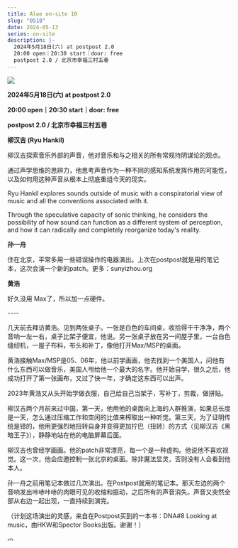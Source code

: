 ```yaml
---
title: Aloe on-site 10
slug: "0518"
date: 2024-05-13
series: on-site
description: |-
  2024年5月18日(六) at postpost 2.0
  20:00 open｜20:30 start｜door: free
  postpost 2.0 / 北京市幸福三村五巷
---
```

![](/images/uploads/on-site-10.jpg)

**2024年5月18日(六) at postpost 2.0**

**20:00 open｜20:30 start｜door: free**

**postpost 2.0 / 北京市幸福三村五巷**

**柳汉吉 (Ryu Hankil)** 

柳汉吉探索音乐外部的声音，他对音乐和与之相关的所有常规持阴谋论的观点。

通过声学思维的思辨力，他思考声音作为一种不同的感知系统发挥作用的可能性，以及如何用这种声音从根本上彻底重组今天的现实。

Ryu Hankil explores sounds outside of music with a conspiratorial view of music and all the conventions associated with it. 

Through the speculative capacity of sonic thinking, he considers the possibility of how sound can function as a different system of perception, and how it can radically and completely reorganize today's reality.

**孙一舟**

住在北京，平常多用一些错误操作的电器演出。上次在postpost就是用的笔记本，这次会演一个新的patch。更多：sunyizhou.org

**黄浩**

好久没用 Max了，所以加一点硬件。

\----

几天前去拜访黄浩。见到两张桌子。一张是白色的车间桌，收拾得干干净净，两个音响一左一右，桌子比架子便宜，他说。另一张桌子放在另一间屋子里，一台白色缝纫机，一屋子布料，布头和补丁，像他打开Max/MSP的桌面。

黄浩接触Max/MSP是05、06年，他以前学画画，他去找到一个美国人，问他有什么东西可以做音乐，美国人甩给他一个最大的名字。他开始自学，很久之后，他成功打开了第一张画布，又过了快一年，才确定这东西可以出声。

2023年黄浩又从头开始学做衣服，自己给自己当架子，写补丁，剪裁，做拼贴。

柳汉吉两个月前来过中国，第一天，他用他的桌面向上海的人群推演，如果总长度是一天，怎么通过压缩工作和空闲的比值来榨取出一种听觉。第三天，为了证明传统是错的，他用更强烈地扭转自身并变得更加拧巴（扭转）的方式（见柳汉吉《黑暗王子》），静静地站在他的电脑屏幕后面。

柳汉吉也曾经学画画。他的patch非常漂亮，每一个是一种虚构。他说他不喜欢视觉。这一次，他会应邀控制一张北京的桌面。除非魔法显灵，否则没有人会看到他本人。

孙一舟之前用笔记本做过几次演出。在Postpost就用的笔记本。那天左边的两个音响发出咔哧咔哧的肉眼可见的收缩和振动，之后所有的声音消失。声音又突然全部从右边一起出现，一直持续到演完。 

（计划这场演出的灵感，来自在Postpost买到的一本书：DNA#8 Looking at music，由HKW和Spector Books出版。谢谢！）

爫
